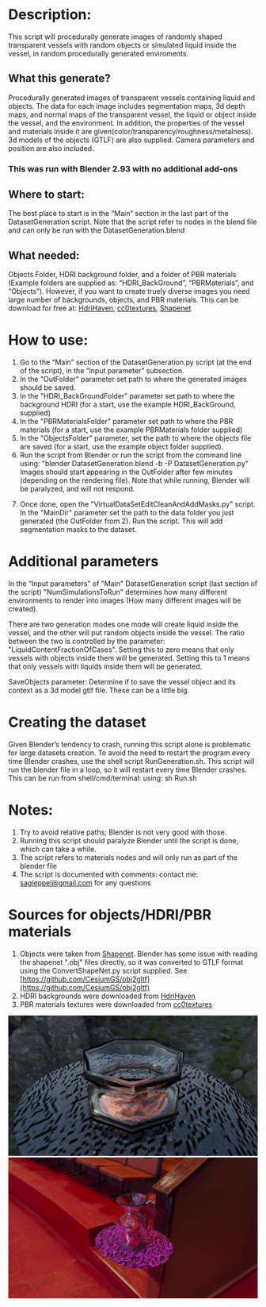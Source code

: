 # Description:
 This script will procedurally generate images of randomly shaped transparent vessels with random objects or simulated liquid inside the vessel, in random procedurally generated enviroments. 

## What this generate?

Procedurally generated images of transparent vessels containing liquid and objects. The data for each image includes segmentation maps, 3d depth maps, and normal maps of the transparent vessel, the liquid or object inside the vessel, and the environment. In addition, the properties of the vessel and materials inside it are given(color/transparency/roughness/metalness). 3d models of the objects (GTLF) are also supplied. Camera parameters and position are also included.



### This was run with Blender 2.93 with no additional add-ons

## Where to start: 
The best place to start is in the “Main” section in the last part of the DatasetGeneration script.
Note that the script refer to nodes in the blend file and can only be run with the DatasetGeneration.blend 

## What needed:  
Objects Folder, HDRI background folder, and a folder of PBR materials (Example folders are supplied as: “HDRI_BackGround”, “PBRMaterials”, and “Objects”).
However, if you want to create truely diverse images you need large number of backgrounds, objects, and PBR materials. This can be download for free at:
[HdriHaven](https://hdrihaven.com/), [cc0textures](https://cc0textures.com/), [Shapenet](https://shapenet.org/)

# How to use:
1) Go to the “Main” section of the DatasetGeneration.py script  (at the end of the script), in the “input parameter” subsection.
2) In the "OutFolder" parameter set path to where the generated images should be saved.
3) In the "HDRI_BackGroundFolder" parameter set path to where the background HDRI (for a start, use the example HDRI_BackGround, supplied)
4) In the "PBRMaterialsFolder" parameter set path to where the PBR materials (for a start, use the example PBRMaterials folder supplied)
5) In the "ObjectsFolder" parameter, set the path to where the objects file are saved (for a start, use the example object folder supplied).
6) Run the script from Blender or run the script from the command line using: "blender DatasetGeneration.blend -b -P DatasetGeneration.py"
Images should start appearing in the OutFolder after few minutes (depending on the rendering file). 
Note that while running, Blender will be paralyzed, and will not respond.

7. Once done, open the "VirtualDataSetEditCleanAndAddMasks.py" script. In the "MainDir" parameter set the path to the data folder you just generated (the OutFolder from 2). Run the script. This will add segmentation masks to the dataset.

# Additional parameters 
In the “Input parameters” of "Main" DatasetGeneration  script (last section of the script)
"NumSimulationsToRun" determines how many different environments to render into images (How many different images will be created).

There are two generation modes one mode will create liquid inside the vessel, and the other will put random objects inside the vessel. The ratio between the two is controlled by the parameter: "LiquidContentFractionOfCases". Setting this to zero means that only vessels with objects inside them will be generated. Setting this to 1 means that only vessels with liquids inside them will be generated.

SaveObjects parameter: Determine if to save the vessel object and its context as  a 3d model gtlf file. These can be a little big.



# Creating the dataset
Given Blender’s tendency to crash, running this script alone is problematic for large datasets creation. To avoid the need to restart the program every time Blender crashes, use the shell script RunGeneration.sh. This script will run the blender file in a loop, so it will restart every time Blender crashes. This can be run from shell/cmd/terminal: using: sh Run.sh 



# Notes:
1) Try to avoid relative paths; Blender is not very good with those.
2) Running this script should paralyze Blender until the script is done, which can take a while.
3) The script refers to materials nodes and will only run as part of the blender file
4) The script is documented with comments: contact me: sagieppel@gmail.com for any questions


# Sources for objects/HDRI/PBR materials
1) Objects were taken from [Shapenet](https://shapenet.org/). Blender has some issue with reading the  shapenet ".obj" files directly, so it was converted to GTLF format using the ConvertShapeNet.py script supplied. See [https://github.com/CesiumGS/obj2gltf](https://github.com/CesiumGS/obj2gltf)
2) HDRI backgrounds were downloaded from [HdriHaven](https://hdrihaven.com/)
3) PBR materials textures were downloaded from [cc0textures](https://cc0textures.com/)


![](/GeneratedImages4.jpg)
![](/GeneratedImages2.jpg)

